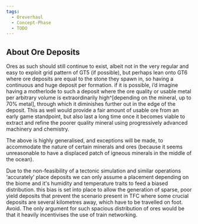 ```yaml
---
tags:
  - Oreverhaul
  - Concept-Phase
  - TODO
---
```

## About Ore Deposits
Ores as such should still continue to exist, albeit not in the very regular and easy to exploit grid pattern of GT5 (if possible), but perhaps lean onto GT6 where ore deposits are equal to the stone they spawn in, so having a continuous and huge deposit per formation. 
if it is possible, i’d imagine having a motherlode to such a deposit where the ore quality or usable metal per arbitrary volume is extraordinarily high^[depending on the mineral, up to 70% metal], through which it diminishes further out in the edge of the deposit. This as well would provide a fair amount of usable ore from an early game <sub></sub>standpoint, but also last a long time once it becomes viable to extract and refine the poorer quality mineral using progressively advanced machinery and chemistry. 

The above is highly generalised, and exceptions will be made, to accommodate the nature of certain minerals and ores (because it seems unreasonable to have a displaced patch of igneous minerals in the middle of the ocean). 

Due to the non-feasibility of a tectonic simulation and similar operations ‘accurately’ place deposits we can only assume a placement depending on the biome and it's humidity and temperature traits to feed a biased distribution. this bias is set into place to allow the generation of sparse, poor yield deposits that prevent the scenario present in TFC where some crucial deposits are several kilometres away, which have to be travelled on foot. Avoid. 
The only argument for such spacious distribution of ores would be that it heavily incentivises the use of train networking.